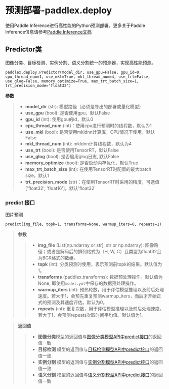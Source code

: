# 预测部署-paddlex.deploy

使用Paddle Inference进行高性能的Python预测部署。更多关于Paddle Inference信息请参考[Paddle Inference文档](https://paddle-inference.readthedocs.io/en/latest/#)

## Predictor类

图像分类、目标检测、实例分割、语义分割统一的预测器，实现高性能预测。

```
paddlex.deploy.Predictor(model_dir, use_gpu=False, gpu_id=0, cpu_thread_num=1, use_mkl=True, mkl_thread_num=4, use_trt=False, use_glog=False, memory_optimize=True, max_trt_batch_size=1, trt_precision_mode='float32')
```

**参数**

> * **model_dir** (str): 模型路径（必须是导出的部署或量化模型）
> * **use_gpu** (bool): 是否使用gpu，默认False
> * **gpu_id** (int): 使用gpu的id，默认0
> * **cpu_thread_num** (int)：使用cpu进行预测时的线程数，默认为1
> * **use_mkl** (bool): 是否使用mkldnn计算库，CPU情况下使用，默认False
> * **mkl_thread_num** (int): mkldnn计算线程数，默认为4
> * **use_trt** (bool): 是否使用TensorRT，默认False
> * **use_glog** (bool): 是否启用glog日志, 默认False
> * **memory_optimize** (bool): 是否启动内存优化，默认True
> * **max_trt_batch_size** (int): 在使用TensorRT时配置的最大batch size，默认1
> * **trt_precision_mode** (str)：在使用TensorRT时采用的精度，可选值['float32', 'float16']。默认'float32'


### predict 接口

图片预测

```
predict(img_file, topk=1, transforms=None, warmup_iters=0, repeats=1)
```

> **参数**
>
> > * **img_file** (List[np.ndarray or str], str or np.ndarray):
                    图像路径；或者是解码后的排列格式为（H, W, C）且类型为float32且为BGR格式的数组。
> > * **topk** (int): 分类预测时使用，表示预测前topk的结果。默认值为1。
> > * **transforms** (paddlex.transforms): 数据预处理操作。默认值为None, 即使用`model.yml`中保存的数据预处理操作。
> > * **warmup_iters** (int): 预热轮数，用于评估模型推理以及前后处理速度。若大于1，会预先重复预测warmup_iters，而后才开始正式的预测及其速度评估。默认为0。
> > * **repeats** (int): 重复次数，用于评估模型推理以及前后处理速度。若大于1，会预测repeats次取时间平均值。默认值为1。


> **返回值**
>
> > * **图像分类**模型的返回值与[图像分类模型API中predict接口](./apis/models/classification.md#predict)的返回值一致
> > * **目标检测** 模型的返回值与[目标检测模型API中predict接口](./apis/models/detection.md#predict)的返回值一致
> > * **实例分割** 模型的返回值与[实例分割模型API中predict接口](./apis/models/instance_segmentation.md#predict)的返回值一致
> > * **语义分割** 模型的返回值与[语义分割模型API中predict接口](./apis/models/semantic_segmentation.md#predict)的返回值一致
